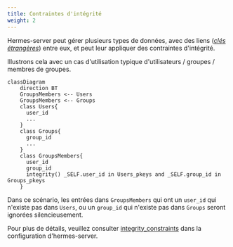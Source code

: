 ```yaml
---
title: Contraintes d'intégrité
weight: 2
---
```


Hermes-server peut gérer plusieurs types de données, avec des liens (*[clés étrangères](/hermes/how-it-works/hermes-client/foreign-keys/)*) entre eux, et peut leur appliquer des contraintes d'intégrité.

Illustrons cela avec un cas d'utilisation typique d'utilisateurs / groupes / membres de groupes.

```mermaid
classDiagram
    direction BT
    GroupsMembers <-- Users
    GroupsMembers <-- Groups
    class Users{
      user_id
      ...
    }
    class Groups{
      group_id
      ...
    }
    class GroupsMembers{
      user_id
      group_id
      integrity() _SELF.user_id in Users_pkeys and _SELF.group_id in Groups_pkeys
    }
```

Dans ce scénario, les entrées dans `GroupsMembers` qui ont un `user_id` qui n'existe pas dans `Users`, ou un `group_id` qui n'existe pas dans `Groups` seront ignorées silencieusement.

Pour plus de détails, veuillez consulter [integrity_constraints](/setup/configuration/hermes-server/#hermes-server.datamodel.data-type-name.integrity_constraints) dans la configuration d'hermes-server.
